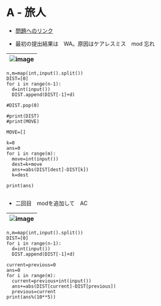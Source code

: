 # A - 旅人
* [問題へのリンク](https://atcoder.jp/contests/joi2010ho/tasks/joi2010ho_a)


* 最初の提出結果は　WA。原因はケアレスミス　mod 忘れ

|![image](https://github.com/jamad/jamad.github.io/assets/949913/f3d30e2f-c41c-4b05-bff3-bc3317215ead)|
|-|
 

```
n,m=map(int,input().split())
DIST=[0]
for i in range(n-1):
  d=int(input())
  DIST.append(DIST[-1]+d)

#DIST.pop(0)

#print(DIST)
#print(MOVE)

MOVE=[]

k=0
ans=0
for i in range(m):
  move=int(input())
  dest=k+move
  ans+=abs(DIST[dest]-DIST[k])
  k=dest

print(ans)
  
```

* 二回目　modを追加して　AC

|![image](https://github.com/jamad/jamad.github.io/assets/949913/713534e6-78a1-4c05-a128-361c15ea0597)|
|-|


```
n,m=map(int,input().split())
DIST=[0]
for i in range(n-1):
  d=int(input())
  DIST.append(DIST[-1]+d)

current=previous=0
ans=0
for i in range(m):
  current=previous+int(input())
  ans+=abs(DIST[current]-DIST[previous])
  previous=current
print(ans%(10**5))
```
